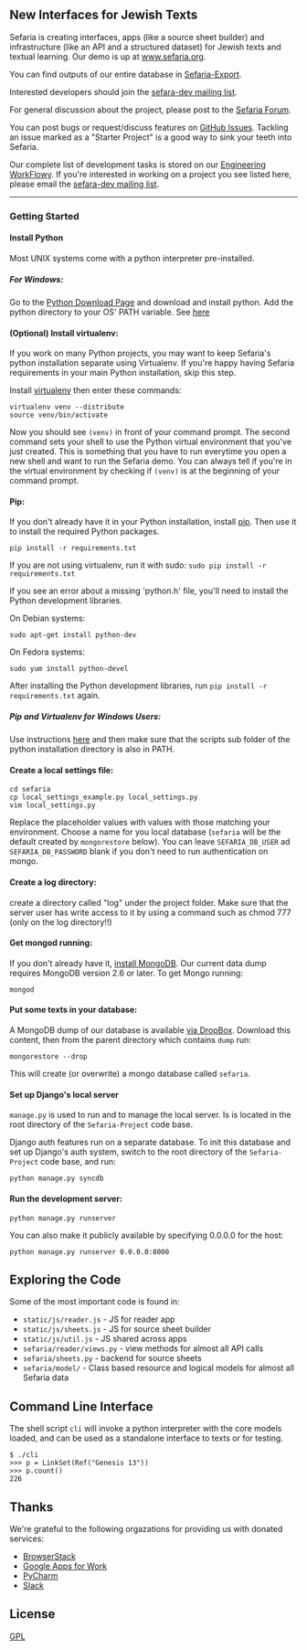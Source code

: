 ## New Interfaces for Jewish Texts

Sefaria is creating interfaces, apps (like a source sheet builder) and infrastructure (like an API and a structured dataset) for Jewish texts and textual learning. Our demo is up at www.sefaria.org.

You can find outputs of our entire database in [Sefaria-Export](https://github.com/Sefaria/Sefaria-Export).

Interested developers should join the [sefara-dev mailing list](https://groups.google.com/forum/#!forum/sefaria-dev).

For general discussion about the project, please post to the [Sefaria Forum](https://groups.google.com/forum/?fromgroups#!forum/sefaria).

You can post bugs or request/discuss features on [GitHub Issues](https://github.com/blockspeiser/Sefaria-Project/issues?direction=desc&page=1&sort=created&state=open). Tackling an issue marked as a "Starter Project" is a good way to sink your teeth into Sefaria.

Our complete list of development tasks is stored on our [Engineering WorkFlowy](https://workflowy.com/shared/63b30672-66b5-744f-b3e2-1dd7da3e0822/). If you're interested in working on a project you see listed here, please email the [sefara-dev mailing list](https://groups.google.com/forum/#!forum/sefaria-dev).

***

### Getting Started

#### Install Python
Most UNIX systems come with a python interpreter pre-installed. 
##### For Windows:

Go to the [Python Download Page](https://www.python.org/download/releases/2.7.6) and download and install python.
Add the python directory to your OS' PATH variable. See [here](https://docs.python.org/2/using/windows.html)

#### (Optional) Install virtualenv:
If you work on many Python projects, you may want to keep Sefaria's python installation separate using Virtualenv.  If you're happy having Sefaria requirements in your main Python installation, skip this step.

Install [virtualenv](http://pypi.python.org/pypi/virtualenv) then enter these commands:

    virtualenv venv --distribute
    source venv/bin/activate

Now you should see `(venv)` in front of your command prompt. The second command sets your shell to use the Python virtual environment that you've just created. This is something that you have to run everytime you open a new shell and want to run the Sefaria demo. You can always tell if you're in the virtual environment by checking if `(venv)` is at the beginning of your command prompt. 
    
#### Pip: 
If you don't already have it in your Python installation, install [pip](http://www.pip-installer.org/en/latest/installing.html). Then use it to install the required Python packages.

	pip install -r requirements.txt

If you are not using virtualenv, run it with sudo: `sudo pip install -r requirements.txt`

If you see an error about a missing 'python.h' file, you'll need to install the Python development libraries. 

On Debian systems: 

    sudo apt-get install python-dev

On Fedora systems:

    sudo yum install python-devel

After installing the Python development libraries, run `pip install -r requirements.txt` again.

##### Pip and Virtualenv for Windows Users:

Use instructions [here](http://www.tylerbutler.com/2012/05/how-to-install-python-pip-and-virtualenv-on-windows-with-powershell/) and then make sure that the scripts sub folder of the python installation directory is also in PATH.

#### Create a local settings file:

    cd sefaria
    cp local_settings_example.py local_settings.py
    vim local_settings.py
    
Replace the placeholder values with values with those matching your environment. Choose a name for you local database (`sefaria` will be the default created by `mongorestore` below). You can leave `SEFARIA_DB_USER` ad `SEFARIA_DB_PASSWORD` blank if you don't need to run authentication on mongo.

#### Create a log directory:
create a directory called "log" under the project folder. Make sure that the server user has write access to it by using a command such as chmod 777 (only on the log directory!!)


#### Get mongod running:

If you don't already have it, [install MongoDB](http://docs.mongodb.org/manual/installation/). Our current data dump requires MongoDB version 2.6 or later. To get Mongo running:

    mongod

#### Put some texts in your database:

A MongoDB dump of our database is available [via DropBox](https://www.dropbox.com/sh/z5xdi4b7725ems5/AI4Jyg0xcY). Download this content, then from the parent directory which contains `dump` run:

    mongorestore --drop

This will create (or overwrite) a mongo database called `sefaria`.

#### Set up Django's local server
`manage.py` is used to run and to manage the local server.  Is is located in the root directory of the `Sefaria-Project` code base. 

Django auth features run on a separate database. To init this database and set up Django's auth system, switch to the root directory of the `Sefaria-Project` code base, and run: 

    python manage.py syncdb
    
#### Run the development server:

    python manage.py runserver

You can also make it publicly available by specifying 0.0.0.0 for the host:
    
    python manage.py runserver 0.0.0.0:8000

## Exploring the Code

Some of the most important code is found in:

- `static/js/reader.js` - JS for reader app
- `static/js/sheets.js` - JS for source sheet builder
- `static/js/util.js` - JS shared across apps
- `sefaria/reader/views.py` - view methods for almost all API calls
- `sefaria/sheets.py` - backend for source sheets
- `sefaria/model/` - Class based resource and logical models for almost all Sefaria data

## Command Line Interface

The shell script `cli` will invoke a python interpreter with the core models loaded, and can be used as a standalone interface to texts or for testing.

    $ ./cli
    >>> p = LinkSet(Ref("Genesis 13"))
    >>> p.count()
    226

## Thanks

We're grateful to the following orgazations for providing us with donated services:

- [BrowserStack](https://www.browserstack.com/)
- [Google Apps for Work](https://apps.google.com/)
- [PyCharm](https://www.jetbrains.com/pycharm/)
- [Slack](https://slack.com)


## License

[GPL](http://www.gnu.org/copyleft/gpl.html)



